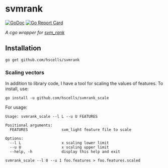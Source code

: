# svmrank

[![GoDoc](https://godoc.org/github.com/hscells/svmrank?status.svg)](https://godoc.org/github.com/hscells/svmrank)
[![Go Report Card](https://goreportcard.com/badge/github.com/hscells/svmrank)](https://goreportcard.com/report/github.com/hscells/svmrank)

_A cgo wrapper for [svm_rank](https://www.cs.cornell.edu/people/tj/svm_light/svm_rank.html)_

## Installation

```
go get github.com/hscells/svmrank
```

### Scaling vectors

In addition to library code, I have a tool for scaling the values of features. To install, use:

```
go install -u github.com/hscells/svmrank_scale
```

For usage:

```
Usage: svmrank_scale --l L --u U FEATURES

Positional arguments:
  FEATURES               svm_light feature file to scale

Options:
  --l L                  x scaling lower limit
  --u U                  x scaling upper limit
  --help, -h             display this help and exit
```


`svmrank_scale --l 0 --u 1 foo.features > foo.features.scaled`